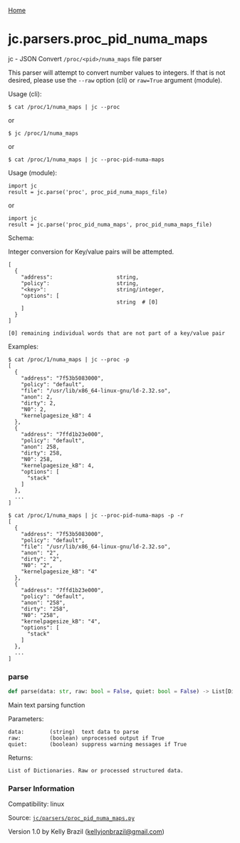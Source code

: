 [Home](https://kellyjonbrazil.github.io/jc/)
<a id="jc.parsers.proc_pid_numa_maps"></a>

# jc.parsers.proc\_pid\_numa\_maps

jc - JSON Convert `/proc/<pid>/numa_maps` file parser

This parser will attempt to convert number values to integers. If that is
not desired, please use the `--raw` option (cli) or `raw=True` argument
(module).

Usage (cli):

    $ cat /proc/1/numa_maps | jc --proc

or

    $ jc /proc/1/numa_maps

or

    $ cat /proc/1/numa_maps | jc --proc-pid-numa-maps

Usage (module):

    import jc
    result = jc.parse('proc', proc_pid_numa_maps_file)

or

    import jc
    result = jc.parse('proc_pid_numa_maps', proc_pid_numa_maps_file)

Schema:

Integer conversion for Key/value pairs will be attempted.

    [
      {
        "address":                    string,
        "policy":                     string,
        "<key>":                      string/integer,
        "options": [
                                      string  # [0]
        ]
      }
    ]

    [0] remaining individual words that are not part of a key/value pair

Examples:

    $ cat /proc/1/numa_maps | jc --proc -p
    [
      {
        "address": "7f53b5083000",
        "policy": "default",
        "file": "/usr/lib/x86_64-linux-gnu/ld-2.32.so",
        "anon": 2,
        "dirty": 2,
        "N0": 2,
        "kernelpagesize_kB": 4
      },
      {
        "address": "7ffd1b23e000",
        "policy": "default",
        "anon": 258,
        "dirty": 258,
        "N0": 258,
        "kernelpagesize_kB": 4,
        "options": [
          "stack"
        ]
      },
      ...
    ]

    $ cat /proc/1/numa_maps | jc --proc-pid-numa-maps -p -r
    [
      {
        "address": "7f53b5083000",
        "policy": "default",
        "file": "/usr/lib/x86_64-linux-gnu/ld-2.32.so",
        "anon": "2",
        "dirty": "2",
        "N0": "2",
        "kernelpagesize_kB": "4"
      },
      {
        "address": "7ffd1b23e000",
        "policy": "default",
        "anon": "258",
        "dirty": "258",
        "N0": "258",
        "kernelpagesize_kB": "4",
        "options": [
          "stack"
        ]
      },
      ...
    ]

<a id="jc.parsers.proc_pid_numa_maps.parse"></a>

### parse

```python
def parse(data: str, raw: bool = False, quiet: bool = False) -> List[Dict]
```

Main text parsing function

Parameters:

    data:        (string)  text data to parse
    raw:         (boolean) unprocessed output if True
    quiet:       (boolean) suppress warning messages if True

Returns:

    List of Dictionaries. Raw or processed structured data.

### Parser Information
Compatibility:  linux

Source: [`jc/parsers/proc_pid_numa_maps.py`](https://github.com/kellyjonbrazil/jc/blob/master/jc/parsers/proc_pid_numa_maps.py)

Version 1.0 by Kelly Brazil (kellyjonbrazil@gmail.com)
